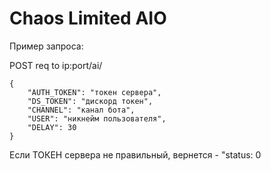 # Chaos Limited AIO
Пример запроса: 

POST req to ip:port/ai/
```
{
    "AUTH_TOKEN": "токен сервера",
    "DS_TOKEN": "дискорд токен",
    "CHANNEL": "канал бота", 
    "USER": "никнейм пользователя",
    "DELAY": 30
}
```

Если ТОКЕН сервера не правильный, вернется - "status: 0

